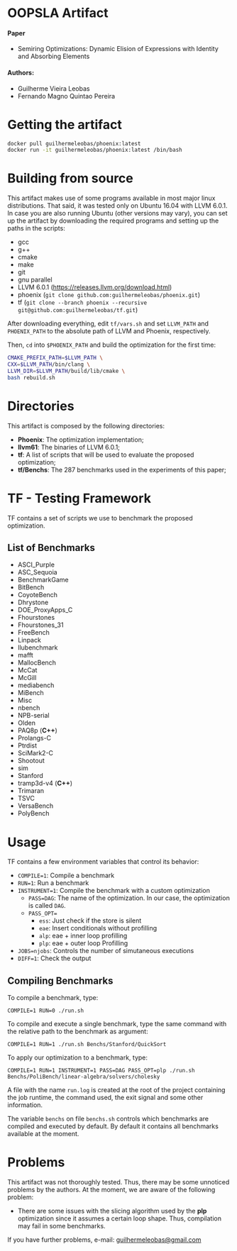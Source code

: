 # OOPSLA Artifact
#### Paper
* Semiring Optimizations: Dynamic Elision of Expressions with Identity and Absorbing Elements
#### Authors: 
* Guilherme Vieira Leobas
* Fernando Magno Quintao Pereira

# Getting the artifact
```bash
docker pull guilhermeleobas/phoenix:latest
docker run -it guilhermeleobas/phoenix:latest /bin/bash
```

# Building from source
This artifact makes use of some programs available in most major linux
distributions. That said, it was tested only on Ubuntu 16.04 with LLVM 6.0.1.
In case you are also running Ubuntu (other versions may vary), you can set up the artifact by downloading the required programs and setting up the paths in the scripts:

- gcc
- g++
- cmake 
- make
- git
- gnu parallel
- LLVM 6.0.1 (https://releases.llvm.org/download.html)
- phoenix (`git clone github.com:guilhermeleobas/phoenix.git`)
- tf (`git clone --branch phoenix --recursive git@github.com:guilhermeleobas/tf.git`)

After downloading everything, edit `tf/vars.sh` and set `LLVM_PATH` and `PHOENIX_PATH` to the absolute path of LLVM and Phoenix, respectively.

Then, `cd` into `$PHOENIX_PATH` and build the optimization for the first time:
```bash
CMAKE_PREFIX_PATH=$LLVM_PATH \
CXX=$LLVM_PATH/bin/clang \
LLVM_DIR=$LLVM_PATH/build/lib/cmake \
bash rebuild.sh
```

# Directories
This artifact is composed by the following directories:

- **Phoenix**: The optimization implementation;
- **llvm61**: The binaries of LLVM 6.0.1;
- **tf**: A list of scripts that will be used to evaluate the proposed optimization;
- **tf/Benchs**: The 287 benchmarks used in the experiments of this paper;

# TF - Testing Framework
TF contains a set of scripts we use to benchmark the proposed optimization.

## List of Benchmarks
- ASCI_Purple
- ASC_Sequoia
- BenchmarkGame
- BitBench
- CoyoteBench
- Dhrystone
- DOE_ProxyApps_C
- Fhourstones
- Fhourstones_31
- FreeBench
- Linpack
- llubenchmark
- mafft
- MallocBench
- McCat
- McGill
- mediabench
- MiBench
- Misc
- nbench
- NPB-serial
- Olden
- PAQ8p (**C++**)
- Prolangs-C
- Ptrdist
- SciMark2-C
- Shootout
- sim
- Stanford
- tramp3d-v4 (**C++**)
- Trimaran
- TSVC
- VersaBench
- PolyBench

# Usage

TF contains a few environment variables that control its behavior:
* `COMPILE=1`: Compile a benchmark
* `RUN=1`: Run a benchmark
* `INSTRUMENT=1`: Compile the benchmark with a custom optimization
    * `PASS=DAG`: The name of the optimization. In our case, the optimization is called `DAG`.
    * `PASS_OPT=`
        * `ess`: Just check if the store is silent
        * `eae`: Insert conditionals without profilling 
        * `alp`: eae + inner loop profilling
        * `plp`: eae + outer loop Profilling
* `JOBS=njobs`: Controls the number of simutaneous executions
* `DIFF=1`: Check the output

## Compiling Benchmarks

To compile a benchmark, type:
```
COMPILE=1 RUN=0 ./run.sh
```

To compile and execute a single benchmark, type the same command with the relative path to the benchmark as argument:
```
COMPILE=1 RUN=1 ./run.sh Benchs/Stanford/QuickSort
```

To apply our optimization to a benchmark, type:
```
COMPILE=1 RUN=1 INSTRUMENT=1 PASS=DAG PASS_OPT=plp ./run.sh Benchs/PoliBench/linear-algebra/solvers/cholesky
```

A file with the name `run.log` is created at the root of the project containing the job runtime, the command used, the exit signal and some other information.

The variable `benchs` on file `benchs.sh` controls which benchmarks are compiled and executed by default. By default it contains all benchmarks available at the moment. 

# Problems

This artifact was not thoroughly tested. Thus, there may be some unnoticed
problems by the authors. At the moment, we are aware of the following problem:

- There are some issues with the slicing algorithm used by the **plp** optimization since it assumes a certain loop shape. Thus, compilation may fail in some benchmarks.

If you have further problems, e-mail: guilhermeleobas@gmail.com
